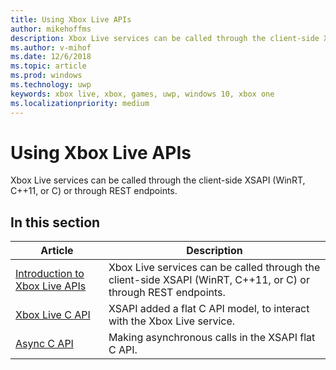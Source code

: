 ```yaml
---
title: Using Xbox Live APIs
author: mikehoffms
description: Xbox Live services can be called through the client-side XSAPI (WinRT, C++11, or C) or through REST endpoints.
ms.author: v-mihof
ms.date: 12/6/2018
ms.topic: article
ms.prod: windows
ms.technology: uwp
keywords: xbox live, xbox, games, uwp, windows 10, xbox one
ms.localizationpriority: medium
---
```


# Using Xbox Live APIs

Xbox Live services can be called through the client-side XSAPI (WinRT, C++11, or C) or through REST endpoints.


## In this section

| Article | Description |
|---------|-------------|
| [Introduction to Xbox Live APIs](introduction-to-xbox-live-apis.md) | Xbox Live services can be called through the client-side XSAPI (WinRT, C++11, or C) or through REST endpoints. |
| [Xbox Live C API](xsapi-flat-c.md) | XSAPI added a flat C API model, to interact with the Xbox Live service. |
| [Async C API](flatc-async-patterns.md) | Making asynchronous calls in the XSAPI flat C API. |
